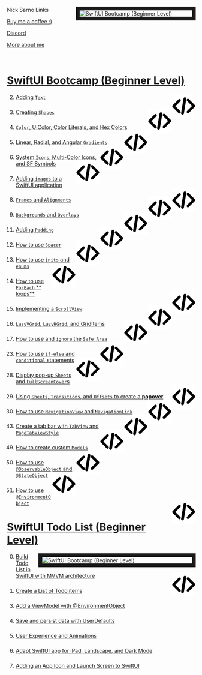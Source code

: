 <a href="https://www.youtube.com/playlist?list=PLwvDm4VfkdphqETTBf-DdjCoAvhai1QpO" target="_blank"><img src="https://img.youtube.com/vi/-Yp0LS61Nxk/0.jpg" 
alt="SwiftUI Bootcamp (Beginner Level)" align="right" width="300" border="10" /></a>

<summary>Nick Sarno Links</summary>
   
[Buy me a coffee :)](https://www.buymeacoffee.com/nicksarno)
   
[Discord](https://discord.com/invite/vhKKyYTGDb)
   
[More about me](https://www.nicksarno.com/)

<br>

# [ SwiftUI Bootcamp (Beginner Level)](https://www.youtube.com/playlist?list=PLwvDm4VfkdphqETTBf-DdjCoAvhai1QpO)

2) [Adding `Text`](https://www.youtube.com/watch?v=RKfkG01x79w&list=PLwvDm4VfkdphqETTBf-DdjCoAvhai1QpO&index=3)
   <a href="SwiftfulThinkingBootcamp/SwiftfulThinkingBootcamp/TextBootcamp.swift" target="_blank"><img src="code.svg" align="right">
   </a>

###

3) [Creating `Shapes`](https://www.youtube.com/watch?v=1dWHjdWgS5M&list=PLwvDm4VfkdphqETTBf-DdjCoAvhai1QpO&index=4)
   <a href="SwiftfulThinkingBootcamp/SwiftfulThinkingBootcamp/ShapesBootcamp.swift" target="_blank"><img src="code.svg" align="right">
   </a>

###

4) [`Color`, UIColor, Color Literals, and Hex Colors](https://www.youtube.com/watch?v=pqnLevvM7Rs&list=PLwvDm4VfkdphqETTBf-DdjCoAvhai1QpO&index=7)
   <a href="SwiftfulThinkingBootcamp/SwiftfulThinkingBootcamp/ColorsBootcamp.swift" target="_blank"><img src="code.svg" align="right">
   </a>

###

5) [Linear, Radial, and Angular `Gradients`](https://www.youtube.com/watch?v=EPoxQHwVnj0&list=PLwvDm4VfkdphqETTBf-DdjCoAvhai1QpO&index=6)
   <a href="SwiftfulThinkingBootcamp/SwiftfulThinkingBootcamp/GradientsBootcamp.swift" target="_blank"><img src="code.svg" align="right">
   </a>

###

6) [System `Icons`, Multi-Color Icons, and SF Symbols](https://www.youtube.com/watch?v=Giq8jRnh0Gk&list=PLwvDm4VfkdphqETTBf-DdjCoAvhai1QpO&index=7)
   <a href="SwiftfulThinkingBootcamp/SwiftfulThinkingBootcamp/IconsBootcamp.swift" target="_blank"><img src="code.svg" align="right">
   </a>

###

7) [Adding `images` to a SwiftUI application](https://www.youtube.com/watch?v=MeoiHFdIeR8&list=PLwvDm4VfkdphqETTBf-DdjCoAvhai1QpO&index=8)
   <a href="SwiftfulThinkingBootcamp/SwiftfulThinkingBootcamp/ImageBootcamp.swift" target="_blank"><img src="code.svg" align="right">
   </a>

###

8) [`Frames` and `Alignments`](https://www.youtube.com/watch?v=BN8IEiM_3qI&list=PLwvDm4VfkdphqETTBf-DdjCoAvhai1QpO&index=9)
   <a href="SwiftfulThinkingBootcamp/SwiftfulThinkingBootcamp/FrameBootcamp.swift" target="_blank"><img src="code.svg" align="right">
   </a>

###

9) [`Backgrounds` and `Overlays`](https://www.youtube.com/watch?v=FQdGt24LMRs&list=PLwvDm4VfkdphqETTBf-DdjCoAvhai1QpO&index=10)
   <a href="SwiftfulThinkingBootcamp/SwiftfulThinkingBootcamp/BackgroundAndOverlayBootcamp.swift" target="_blank"><img src="code.svg" align="right">
   </a>

###

11) [Adding `Padding`](https://www.youtube.com/watch?v=MuOtLPQ4jR4&list=PLwvDm4VfkdphqETTBf-DdjCoAvhai1QpO&index=12&ab_channel=SwiftfulThinking)
    <a href="SwiftfulThinkingBootcamp/SwiftfulThinkingBootcamp/PaddeingAndSpacerBootcamp.swift" target="_blank"><img src="code.svg" align="right">
    </a>

###

12) [How to use `Spacer`](https://www.youtube.com/watch?v=cL23Wx-zbJU&list=PLwvDm4VfkdphqETTBf-DdjCoAvhai1QpO&index=13&ab_channel=SwiftfulThinking)
    <a href="SwiftfulThinkingBootcamp/SwiftfulThinkingBootcamp/SpacerBootcamp.swift" target="_blank"><img src="code.svg" align="right">
    </a>

###

13) [How to use `inits` and `enums`](https://www.youtube.com/watch?v=su0KLQq0JM0&list=PLwvDm4VfkdphqETTBf-DdjCoAvhai1QpO&index=14&ab_channel=SwiftfulThinking)
    <a href="SwiftfulThinkingBootcamp/SwiftfulThinkingBootcamp/InitalizerBootcamp.swift" target="_blank"><img src="code.svg" align="right">
    </a>

###

14) [How to use `ForEach` **
    loops**](https://www.youtube.com/watch?v=tXFwyFdkSas&list=PLwvDm4VfkdphqETTBf-DdjCoAvhai1QpO&index=31&ab_channel=SwiftfulThinking)
    <a href="SwiftfulThinkingBootcamp/SwiftfulThinkingBootcamp/NavigationViewBootcamp.swift" target="_blank"><img src="code.svg" align="right">
    </a>

###

15) [Implementing a `ScrollView`](https://www.youtube.com/watch?v=9QhhpeYKjOs&list=PLwvDm4VfkdphqETTBf-DdjCoAvhai1QpO&index=16&ab_channel=SwiftfulThinking)
    <a href="SwiftfulThinkingBootcamp/SwiftfulThinkingBootcamp/ScrolViewBootcamp.swift" target="_blank"><img src="code.svg" align="right">
    </a>

###

16) [`LazyVGrid`, `LazyHGrid`, and GridItems](https://www.youtube.com/watch?v=vHvb7LH8VuE&list=PLwvDm4VfkdphqETTBf-DdjCoAvhai1QpO&index=17)
    <a href="SwiftfulThinkingBootcamp/SwiftfulThinkingBootcamp/GridBootcamp.swift" target="_blank"><img src="code.svg" align="right">
    </a>

###

17) [How to use and `ignore` the `Safe Area`](https://www.youtube.com/watch?v=_0NDKxvfg40&list=PLwvDm4VfkdphqETTBf-DdjCoAvhai1QpO&index=18)
    <a href="SwiftfulThinkingBootcamp/SwiftfulThinkingBootcamp/SafeAreaBootcamp.swift" target="_blank"><img src="code.svg" align="right">
    </a>

###


23) [How to use `if-else` and `conditional` statements](https://www.youtube.com/watch?v=W8sGT16WAkQ&list=PLwvDm4VfkdphqETTBf-DdjCoAvhai1QpO&index=24)
    <a href="SwiftfulThinkingBootcamp/SwiftfulThinkingBootcamp/ConditionalBootcamp.swift" target="_blank"><img src="code.svg" align="right">
    </a>

###

28) [Display pop-up `Sheet`s and `FullScreenCover`s](https://www.youtube.com/watch?v=ddr3E0l4gIQ&list=PLwvDm4VfkdphqETTBf-DdjCoAvhai1QpO&index=29&ab_channel=SwiftfulThinking)
    <a href="SwiftfulThinkingBootcamp/SwiftfulThinkingBootcamp/SheetsBootcamp.swift" target="_blank"><img src="code.svg" align="right">
    </a>

###

29) [Using `Sheets`, `Transitions`, and `Offsets` to create a **popover**](https://www.youtube.com/watch?v=5QDvfNQF304&list=PLwvDm4VfkdphqETTBf-DdjCoAvhai1QpO&index=30)
    <a href="SwiftfulThinkingBootcamp/SwiftfulThinkingBootcamp/PopoverBootcamp.swift" target="_blank"><img src="code.svg" align="right">
    </a>

###

30) [How to use `NavigationView` and `NavigationLink`](https://www.youtube.com/watch?v=tXFwyFdkSas&list=PLwvDm4VfkdphqETTBf-DdjCoAvhai1QpO&index=31&ab_channel=SwiftfulThinking)
    <a href="SwiftfulThinkingBootcamp/SwiftfulThinkingBootcamp/NavigationViewBootcamp.swift" target="_blank"><img src="code.svg" align="right">
    </a>

###

43) [Create a tab bar with `TabView` and `PageTabViewStyle`](https://www.youtube.com/watch?v=5E_D9D8Z5nQ&ab_channel=SwiftfulThinking)
    <a href="SwiftfulThinkingBootcamp/SwiftfulThinkingBootcamp/TabViewBootcamp.swift" target="_blank"><img src="code.svg" align="right">
    </a>

###

49) [How to create custom `Models`](https://www.youtube.com/watch?v=bQQlnGaYN14&list=PLwvDm4VfkdphqETTBf-DdjCoAvhai1QpO&index=50&ab_channel=SwiftfulThinking)
    <a href="SwiftfulThinkingBootcamp/SwiftfulThinkingBootcamp/ModelBootcamp.swift" target="_blank"><img src="code.svg" align="right">
    </a>

###

50) [How to use `@ObservableObject` and `@StateObject`](https://www.youtube.com/watch?v=-yjKAb0Pj60&list=PLwvDm4VfkdphqETTBf-DdjCoAvhai1Qp)
    <a href="SwiftfulThinkingBootcamp/SwiftfulThinkingBootcamp/ViewModelBootcamp.swift" target="_blank"><img src="code.svg" align="right">
    </a>

###

51) [How to use `@EnvironmentObject`](https://www.youtube.com/watch?v=VWZ-h_N1wDk&list=PLwvDm4VfkdphqETTBf-DdjCoAvhai1QpO&index=52)
    <a href="SwiftfulThinkingBootcamp/SwiftfulThinkingBootcamp/EnvironmentObjectBootcamp.swift" target="_blank"><img src="code.svg" align="right">
    </a>

###

# [SwiftUI Todo List (Beginner Level)](https://www.youtube.com/playlist?list=PLwvDm4VfkdpheGqemblOIA7v3oq0MS30i)

<a href="https://www.youtube.com/playlist?list=PLwvDm4VfkdpheGqemblOIA7v3oq0MS30i" target="_blank"><img src="https://img.youtube.com/vi/wEf1YS4vyW8/0.jpg" 
alt="SwiftUI Bootcamp (Beginner Level)" width="400" align="right" border="10" /></a>


0) [Build Todo List in SwiftUI with MVVM architecture](https://www.youtube.com/watch?v=wEf1YS4vyW8&list=PLwvDm4VfkdpheGqemblOIA7v3oq0MS30i&index=1)
    <a href="SwiftfulThinkingBootcamp/SwiftfulThinkingBootcamp/TodoList" target="_blank"><img src="code.svg" align="right">
    </a>

###

1) [Create a List of Todo items](https://www.youtube.com/watch?v=EPdivac0kwE&list=PLwvDm4VfkdpheGqemblOIA7v3oq0MS30i&index=2)
###

3) [Add a ViewModel with @EnvironmentObject](https://www.youtube.com/watch?v=nwpmWu1SP1k&list=PLwvDm4VfkdpheGqemblOIA7v3oq0MS30i&index=4)
###

4) [Save and persist data with UserDefaults](https://www.youtube.com/watch?v=1QOLiELlpGk&list=PLwvDm4VfkdpheGqemblOIA7v3oq0MS30i&index=5)
###

5) [User Experience and Animations](https://www.youtube.com/watch?v=KamCx-Hfdxk&list=PLwvDm4VfkdpheGqemblOIA7v3oq0MS30i&index=6)
###

6) [Adapt SwiftUI app for iPad, Landscape, and Dark Mode](https://www.youtube.com/watch?v=D3T2PQALJOs&list=PLwvDm4VfkdpheGqemblOIA7v3oq0MS30i&index=7)
###

7) [Adding an App Icon and Launch Screen to SwiftUI](https://www.youtube.com/watch?v=3CasiUiJPVo&list=PLwvDm4VfkdpheGqemblOIA7v3oq0MS30i&index=8)
###
